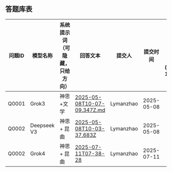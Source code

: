 ## 答题库表

| 问题ID  | 模型名称    | 系统提示词（可隐藏，只给方向） | 回答文本                        | 提交人       | 提交时间       | 主观评分(1-10) | 评估人 |
| ----- | ------- | --------------- | --------------------------- | --------- | ---------- | ---------- | --- |
| Q0001 | Grok3   | 神思+文学           | [2025-05-08T10-07-09.347Z.md](Q0001/2025-05-08T10-07-09.347Z.md) | Lymanzhao | 2025-05-08 |            |     |
| Q0002 | Deepseek V3 | 神思+ 昆曲          | [2025-05-08T10-03-37.683Z](answer/Q0002/2025-05-08T10-03-37.683Z.md)    | Lymanzhao | 2025-05-08 |            |     |
| Q0002      |   Grok4      |    神思+ 昆曲             |   [2025-07-11T07-38-28](answer/Q0002/2025-07-11T07-38-28.220Z.md)                          |      Lymanzhao     |     2025-07-11       |            |     |

